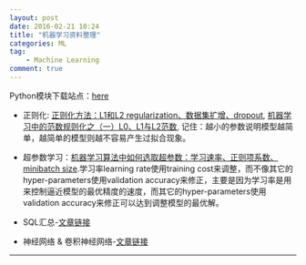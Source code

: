 ```yaml
---
layout: post
date: 2016-02-21 10:24
title: "机器学习资料整理"
categories: ML
tag: 
	- Machine Learning
comment: true
---
```


Python模块下载站点：[here](http://www.lfd.uci.edu/~gohlke/pythonlibs/)

- 正则化: [正则化方法：L1和L2 regularization、数据集扩增、dropout](http://blog.csdn.net/u012162613/article/details/44261657), [机器学习中的范数规则化之（一）L0、L1与L2范数](http://blog.csdn.net/zouxy09/article/details/24971995/), 记住：越小的参数说明模型越简单，越简单的模型则越不容易产生过拟合现象。

- 超参数学习：[机器学习算法中如何选取超参数：学习速率、正则项系数、minibatch size](http://blog.csdn.net/u012162613/article/details/44265967).学习率learning rate使用training cost来调整，而不像其它的hyper-parameters使用validation accuracy来修正，主要是因为学习率是用来控制逼近模型的最优精度的速度，而其它的hyper-parameters使用validation accuracy来修正可以达到调整模型的最优解。

- SQL汇总-[文章链接](http://blog.csdn.net/u012162613/article/details/45830655)

- 神经网络 & 卷积神经网络-[文章链接](http://www.36dsj.com/archives/24006)



---

